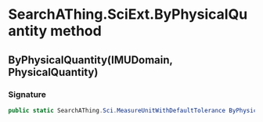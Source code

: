 # SearchAThing.SciExt.ByPhysicalQuantity method
## ByPhysicalQuantity(IMUDomain, PhysicalQuantity)
### Signature
```csharp
public static SearchAThing.Sci.MeasureUnitWithDefaultTolerance ByPhysicalQuantity(IMUDomain mud, PhysicalQuantity physicalQuantity)
```
